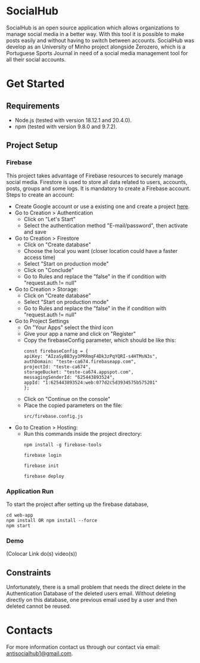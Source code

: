 # SocialHub

SocialHub is an open source application which allows organizations to manage social media in a better way. With this tool it is possible to make posts easily and without having to switch between accounts.
SocialHub was develop as an University of Minho project alongside Zerozero, which is a Portuguese Sports Journal in need of a social media management tool for all their social accounts.

# Get Started

## Requirements

- Node.js (tested with version 18.12.1 and 20.4.0).
- npm (tested with version 9.8.0 and 9.7.2).

## Project Setup

### Firebase
This project takes advantage of Firebase resources to securely manage social media.
Firestore is used to store all data related to users, accounts, posts, groups and some logs.
It is mandatory to create a Firebase account.
Steps to create an account:
 - Create Google account or use a existing one and create a project [here](https://firebase.google.com).
 - Go to Creation > Authentication
    - Click on "Let's Start"
    - Select the authentication method "E-mail/password", then activate and save
 - Go to Creation > Firestore
    - Click on "Create database"
    - Choose the local you want (closer location could have a faster access time)
    - Select "Start on production mode"
    - Click on "Conclude"
    - Go to Rules and replace the "false" in the if condition with "request.auth != null"
 - Go to Creation > Storage:
    - Click on "Create database"
    - Select "Start on production mode"
    - Go to Rules and replace the "false" in the if condition with "request.auth != null"
 - Go to Project Settings
    - On "Your Apps" select the third icon
    - Give your app a name and click on "Register"
    - Copy the firebaseConfig parameter, which should be like this:
        ```
        const firebaseConfig = {
        apiKey: "AIzaSyBB3yy3PRRmqF4Dk3zPqYQRI-s4HTMsN3s",
        authDomain: "teste-ca674.firebaseapp.com",
        projectId: "teste-ca674",
        storageBucket: "teste-ca674.appspot.com",
        messagingSenderId: "625443893524",
        appId: "1:625443893524:web:077d2c5d3934575b575201"
        };
        ```
    - Click on "Continue on the console"
    - Place the copied parameters on the file:
        ```
        src/firebase.config.js
        ```
 - Go to Creation > Hosting:
    - Run this commands inside the project directory:
        ```
        npm install -g firebase-tools

        firebase login

        firebase init

        firebase deploy
        ```

### Application Run

To start the project after setting up the firebase database, 

```
cd web-app
npm install OR npm install --force
npm start
```

### Demo

(Colocar Link do(s) video(s))

## Constraints

Unfortunately, there is a small problem that needs the direct delete in the Authentication Database of the deleted users email. Without deleting directly on this database, one previous email used by a user and then deleted cannot be reused. 

# Contacts 

For more information contact us through our contact via email: antisocialhub1@gmail.com.
